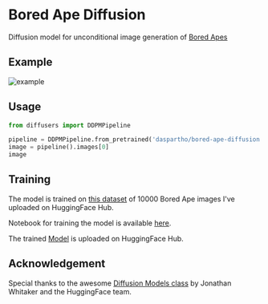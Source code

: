 # Bored Ape Diffusion

Diffusion model for unconditional image generation of [Bored Apes](https://opensea.io/collection/boredapeyachtclub)

## Example
![example](https://user-images.githubusercontent.com/59410571/205454220-eb365897-7239-4feb-8826-4203ac651c6c.png)

## Usage

```python
from diffusers import DDPMPipeline

pipeline = DDPMPipeline.from_pretrained('daspartho/bored-ape-diffusion')
image = pipeline().images[0]
image
```

## Training
The model is trained on [this dataset](https://huggingface.co/datasets/daspartho/bored-ape) of 10000 Bored Ape images I've uploaded on HuggingFace Hub.

Notebook for training the model is available [here](https://github.com/daspartho/bored-ape-diffusion/blob/main/main.ipynb).

The trained [Model](https://huggingface.co/daspartho/bored-ape-diffusion) is uploaded on HuggingFace Hub.

## Acknowledgement

Special thanks to the awesome [Diffusion Models class](https://github.com/huggingface/diffusion-models-class) by Jonathan Whitaker and the HuggingFace team.
